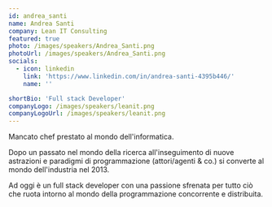 ```yaml
---
id: andrea_santi
name: Andrea Santi
company: Lean IT Consulting
featured: true
photo: /images/speakers/Andrea_Santi.png
photoUrl: /images/speakers/Andrea_Santi.png
socials:
  - icon: linkedin
    link: 'https://www.linkedin.com/in/andrea-santi-4395b446/'
    name: ''

shortBio: 'Full stack Developer'
companyLogo: /images/speakers/leanit.png
companyLogoUrl: /images/speakers/leanit.png
---
```


Mancato chef prestato al mondo dell'informatica. 

Dopo un passato nel mondo della ricerca all'inseguimento di nuove astrazioni e paradigmi di programmazione (attori/agenti & co.) si converte al mondo dell'industria nel 2013.

Ad oggi è un full stack developer con una passione sfrenata per tutto ciò che ruota intorno al mondo della programmazione concorrente e distribuita.